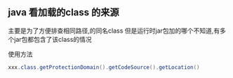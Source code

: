 ## java 看加载的class 的来源

 主要是为了方便排查相同路径,的同名class 但是运行时jar包加的哪个不知道,有多个jar包都包含了该class的情况

使用方法

```java
xxx.class.getProtectionDomain().getCodeSource().getLocation()
```
